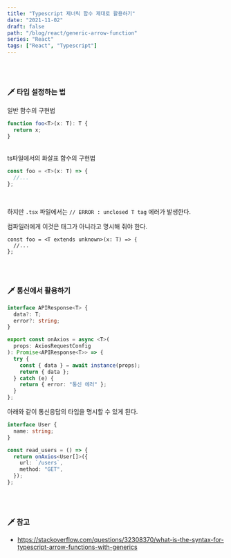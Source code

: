 ```yaml
---
title: "Typescript 제너릭 함수 제대로 활용하기"
date: "2021-11-02"
draft: false
path: "/blog/react/generic-arrow-function"
series: "React"
tags: ["React", "Typescript"]
---
```


<br>
<br>

### 🗡 타입 설정하는 법

일반 함수의 구현법

```ts
function foo<T>(x: T): T {
  return x;
}
```

<br>
ts파일에서의 화살표 함수의 구현법

```ts
const foo = <T>(x: T) => {
  //...
};
```

<br>

하지만 `.tsx` 파일에서는 `// ERROR : unclosed T tag` 에러가 발생한다.

컴파일러에게 이것은 태그가 아니라고 명시해 줘야 한다.

```tsx
const foo = <T extends unknown>(x: T) => {
  //...
};
```

<br>
<br>

### 🗡 통신에서 활용하기

```ts
interface APIResponse<T> {
  data?: T;
  error?: string;
}

export const onAxios = async <T>(
  props: AxiosRequestConfig
): Promise<APIResponse<T>> => {
  try {
    const { data } = await instance(props);
    return { data };
  } catch (e) {
    return { error: "통신 에러" };
  }
};
```

아래와 같이 통신응답의 타입을 명시할 수 있게 된다.

```ts
interface User {
  name: string;
}

const read_users = () => {
  return onAxios<User[]>({
    url: `/users`,
    method: "GET",
  });
};
```

<!-- <br>
<br>

### 🗡 컴포넌트에서 활용하기

```

``` -->

<br>
<br>

### 🗡 참고

- https://stackoverflow.com/questions/32308370/what-is-the-syntax-for-typescript-arrow-functions-with-generics

